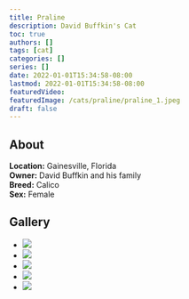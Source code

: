 ```yaml
---
title: Praline
description: David Buffkin's Cat
toc: true
authors: []
tags: [cat]
categories: []
series: []
date: 2022-01-01T15:34:58-08:00
lastmod: 2022-01-01T15:34:58-08:00
featuredVideo:
featuredImage: /cats/praline/praline_1.jpeg
draft: false
---
```


## About

**Location:** Gainesville, Florida  
**Owner:** David Buffkin and his family  
**Breed:** Calico  
**Sex:** Female  

<head>
<link rel="stylesheet" href="/cats/collage.css">
</head>

## Gallery
<ul class="columns">
  <li class="item"><img src="/cats/praline/praline_1.jpeg"></li>
  <li class="item"><img src="/cats/praline/praline_3.jpeg"></li>
  <li class="item"><img src="/cats/praline/praline_5.jpeg"></li>
  <li class="item"><img src="/cats/praline/praline_4.jpeg"></li>
  <li class="item"><img src="/cats/praline/praline_6.jpeg"></li>
</ul>